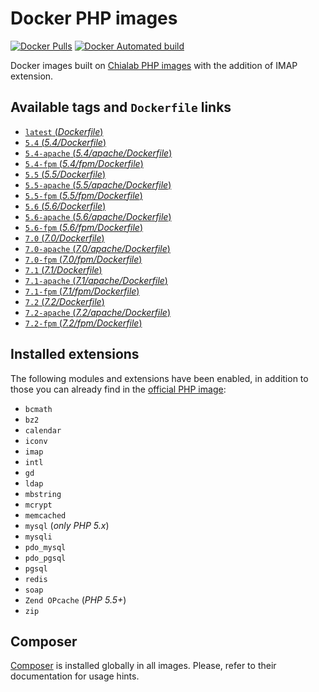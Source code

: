 # Docker PHP images
[![Docker Pulls](https://img.shields.io/docker/pulls/lamasbr/php.svg)](https://hub.docker.com/r/lamasbr/php/) [![Docker Automated build](https://img.shields.io/docker/automated/lamasbr/php.svg)](https://hub.docker.com/r/lamasbr/php/)

Docker images built on [Chialab PHP images](https://hub.docker.com/r/chialab/php/) with the addition of IMAP extension.

## Available tags and `Dockerfile` links
- [`latest` (_Dockerfile_)](https://github.com/lamasbr/php/blob/master/Dockerfile)
- [`5.4` (_5.4/Dockerfile_)](https://github.com/lamasbr/php/blob/5.4/Dockerfile)
- [`5.4-apache` (_5.4/apache/Dockerfile_)](https://github.com/lamasbr/php/blob/5.4/apache/Dockerfile)
- [`5.4-fpm` (_5.4/fpm/Dockerfile_)](https://github.com/lamasbr/php/blob/5.4/fpm/Dockerfile)
- [`5.5` (_5.5/Dockerfile_)](https://github.com/lamasbr/php/blob/5.5/Dockerfile)
- [`5.5-apache` (_5.5/apache/Dockerfile_)](https://github.com/lamasbr/php/blob/5.5/apache/Dockerfile)
- [`5.5-fpm` (_5.5/fpm/Dockerfile_)](https://github.com/lamasbr/php/blob/5.5/fpm/Dockerfile)
- [`5.6` (_5.6/Dockerfile_)](https://github.com/lamasbr/php/blob/5.6/Dockerfile)
- [`5.6-apache` (_5.6/apache/Dockerfile_)](https://github.com/lamasbr/php/blob/5.6/apache/Dockerfile)
- [`5.6-fpm` (_5.6/fpm/Dockerfile_)](https://github.com/lamasbr/php/blob/5.6/fpm/Dockerfile)
- [`7.0` (_7.0/Dockerfile_)](https://github.com/lamasbr/php/blob/7.0/Dockerfile)
- [`7.0-apache` (_7.0/apache/Dockerfile_)](https://github.com/lamasbr/php/blob/7.0/apache/Dockerfile)
- [`7.0-fpm` (_7.0/fpm/Dockerfile_)](https://github.com/lamasbr/php/blob/7.0/fpm/Dockerfile)
- [`7.1` (_7.1/Dockerfile_)](https://github.com/lamasbr/php/blob/7.1/Dockerfile)
- [`7.1-apache` (_7.1/apache/Dockerfile_)](https://github.com/lamasbr/php/blob/7.1/apache/Dockerfile)
- [`7.1-fpm` (_7.1/fpm/Dockerfile_)](https://github.com/lamasbr/php/blob/7.1/fpm/Dockerfile)
- [`7.2` (_7.2/Dockerfile_)](https://github.com/lamasbr/php/blob/7.2/Dockerfile)
- [`7.2-apache` (_7.2/apache/Dockerfile_)](https://github.com/lamasbr/php/blob/7.2/apache/Dockerfile)
- [`7.2-fpm` (_7.2/fpm/Dockerfile_)](https://github.com/lamasbr/php/blob/7.2/fpm/Dockerfile)

## Installed extensions
The following modules and extensions have been enabled, in addition to those you can already find in the [official PHP image](https://hub.docker.com/r/_/php/):

- `bcmath`
- `bz2`
- `calendar`
- `iconv`
- `imap`
- `intl`
- `gd`
- `ldap`
- `mbstring`
- `mcrypt`
- `memcached`
- `mysql` (_only PHP 5.x_)
- `mysqli`
- `pdo_mysql`
- `pdo_pgsql`
- `pgsql`
- `redis`
- `soap`
- `Zend OPcache` (_PHP 5.5+_)
- `zip`

## Composer
[Composer](https://getcomposer.org) is installed globally in all images. Please, refer to their documentation for usage hints.
